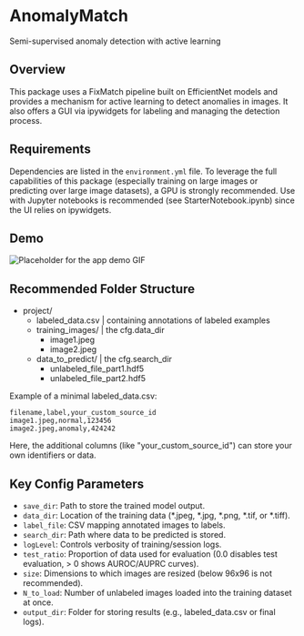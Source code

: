 # AnomalyMatch
Semi-supervised anomaly detection with active learning

## Overview
This package uses a FixMatch pipeline built on EfficientNet models and provides a mechanism
for active learning to detect anomalies in images. It also offers a GUI via ipywidgets for labeling and managing the detection process.

## Requirements
Dependencies are listed in the `environment.yml` file. To leverage the full capabilities of 
this package (especially training on large images or predicting over large image datasets), a GPU is strongly recommended.
Use with Jupyter notebooks is recommended (see StarterNotebook.ipynb) since the UI 
relies on ipywidgets.

## Demo
![Placeholder for the app demo GIF](demo.gif)

## Recommended Folder Structure
- project/
  - labeled_data.csv | containing annotations of labeled examples
  - training_images/ | the cfg.data_dir
    - image1.jpeg
    - image2.jpeg
  - data_to_predict/ | the cfg.search_dir
    - unlabeled_file_part1.hdf5
    - unlabeled_file_part2.hdf5

Example of a minimal labeled_data.csv:
```
filename,label,your_custom_source_id
image1.jpeg,normal,123456
image2.jpeg,anomaly,424242
```
Here, the additional columns (like "your_custom_source_id") can store your own identifiers or data.

## Key Config Parameters
- `save_dir`: Path to store the trained model output.
- `data_dir`: Location of the training data (*.jpeg, *.jpg, *.png, *.tif, or *.tiff).
- `label_file`: CSV mapping annotated images to labels.
- `search_dir`: Path where data to be predicted is stored.
- `logLevel`: Controls verbosity of training/session logs.
- `test_ratio`: Proportion of data used for evaluation (0.0 disables test evaluation, > 0 shows AUROC/AUPRC curves).
- `size`: Dimensions to which images are resized (below 96x96 is not recommended).
- `N_to_load`: Number of unlabeled images loaded into the training dataset at once.
- `output_dir`: Folder for storing results (e.g., labeled_data.csv or final logs).

